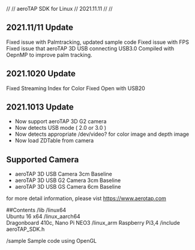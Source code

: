 //
//  aeroTAP SDK for Linux
//  2021.11.11
//
//
## 2021.11/11 Update
Fixed issue with Palmtracking, updated sample code
Fixed issue with FPS
Fixed issue that aeroTAP 3D USB connecting USB3.0
Compiled with OepnMP to improve palm tracking.

## 2021.1020 Update
Fixed Streaming Index for Color
Fixed Open with USB20 

## 2021.1013 Update
- Now support aeroTAP 3D G2 camera
- Now detects USB mode ( 2.0 or 3.0 )
- Now detects appropriate /dev/video? for color image and depth image
- Now load ZDTable from camera

## Supported Camera
 - aeroTAP 3D USB Camera  3cm Baseline
 - aeroTAP 3D USB G2 Camera 3cm Baseline
 - aeroTAP 3D USB GS Camera 6cm Baseline

for more detail information, please vist https://www.aerotap.com

##Contents
/lib
   /linux64  
	Ubuntu 16  x64
   /linux_aarch64		
	Dragonboard 410c, Nano Pi NEO3
   /linux_arm
	Raspberry Pi3,4
/include
   aeroTAP_SDK.h

/sample
   Sample code using OpenGL







